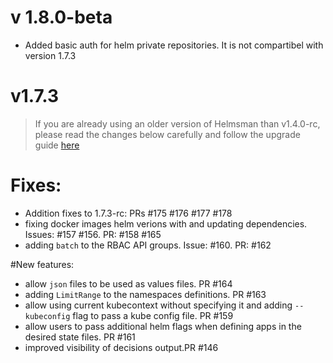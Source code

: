 # v 1.8.0-beta

- Added basic auth for helm private repositories. It is not compartibel with version 1.7.3

# v1.7.3

> If you are already using an older version of Helmsman than v1.4.0-rc, please read the changes below carefully and follow the upgrade guide [here](docs/migrating_to_v1.4.0-rc.md)

# Fixes:

- Addition fixes to 1.7.3-rc: PRs #175 #176 #177 #178
- fixing docker images helm verions with and updating dependencies. Issues: #157 #156. PR: #158 #165
- adding `batch` to the RBAC API groups. Issue: #160. PR: #162

#New features: 

- allow `json` files to be used as values files. PR #164
- adding `LimitRange` to the namespaces definitions. PR #163
- allow using current kubecontext without specifying it and adding `--kubeconfig` flag to pass a kube config file. PR #159
- allow users to pass additional helm flags when defining apps in the desired state files. PR #161
- improved visibility of decisions output.PR #146